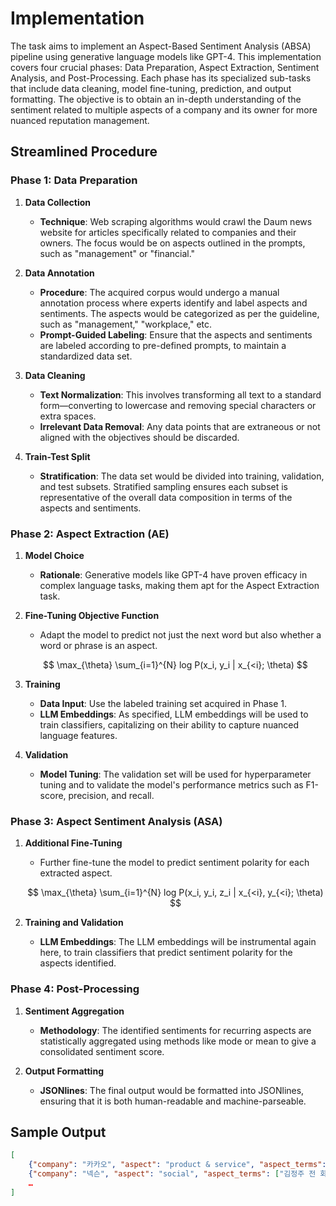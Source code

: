 # Implementation

The task aims to implement an Aspect-Based Sentiment Analysis (ABSA) pipeline using generative language models like GPT-4. This implementation covers four crucial phases: Data Preparation, Aspect Extraction, Sentiment Analysis, and Post-Processing. Each phase has its specialized sub-tasks that include data cleaning, model fine-tuning, prediction, and output formatting. The objective is to obtain an in-depth understanding of the sentiment related to multiple aspects of a company and its owner for more nuanced reputation management.

## Streamlined Procedure

### Phase 1: Data Preparation

1. **Data Collection**

   - **Technique**: Web scraping algorithms would crawl the Daum news website for articles specifically related to companies and their owners. The focus would be on aspects outlined in the prompts, such as "management" or "financial."

2. **Data Annotation**

   - **Procedure**: The acquired corpus would undergo a manual annotation process where experts identify and label aspects and sentiments. The aspects would be categorized as per the guideline, such as "management," "workplace," etc.
   - **Prompt-Guided Labeling**: Ensure that the aspects and sentiments are labeled according to pre-defined prompts, to maintain a standardized data set.

3. **Data Cleaning**

   - **Text Normalization**: This involves transforming all text to a standard form—converting to lowercase and removing special characters or extra spaces.
   - **Irrelevant Data Removal**: Any data points that are extraneous or not aligned with the objectives should be discarded.

4. **Train-Test Split**
   - **Stratification**: The data set would be divided into training, validation, and test subsets. Stratified sampling ensures each subset is representative of the overall data composition in terms of the aspects and sentiments.

### Phase 2: Aspect Extraction (AE)

1. **Model Choice**

   - **Rationale**: Generative models like GPT-4 have proven efficacy in complex language tasks, making them apt for the Aspect Extraction task.

2. **Fine-Tuning Objective Function**

   - Adapt the model to predict not just the next word but also whether a word or phrase is an aspect.

   $$
   \max_{\theta} \sum_{i=1}^{N} log P(x_i, y_i | x_{<i}; \theta)
   $$

3. **Training**

   - **Data Input**: Use the labeled training set acquired in Phase 1.
   - **LLM Embeddings**: As specified, LLM embeddings will be used to train classifiers, capitalizing on their ability to capture nuanced language features.

4. **Validation**
   - **Model Tuning**: The validation set will be used for hyperparameter tuning and to validate the model's performance metrics such as F1-score, precision, and recall.

### Phase 3: Aspect Sentiment Analysis (ASA)

1. **Additional Fine-Tuning**

   - Further fine-tune the model to predict sentiment polarity for each extracted aspect.

   $$
   \max_{\theta} \sum_{i=1}^{N} log P(x_i, y_i, z_i | x_{<i}, y_{<i}; \theta)
   $$

2. **Training and Validation**

   - **LLM Embeddings**: The LLM embeddings will be instrumental again here, to train classifiers that predict sentiment polarity for the aspects identified.

### Phase 4: Post-Processing

1. **Sentiment Aggregation**

   - **Methodology**: The identified sentiments for recurring aspects are statistically aggregated using methods like mode or mean to give a consolidated sentiment score.

2. **Output Formatting**
   - **JSONlines**: The final output would be formatted into JSONlines, ensuring that it is both human-readable and machine-parseable.

## Sample Output

```json
[
    {"company": "카카오", "aspect": "product & service", "aspect_terms": ["데이터센터 화재에 따른 먹통 사태", "데이터센터 화재에 따른 서비스 장애 피해지원 계획", "이모티콘 총 종 제공", "매출 손실 규모액에 따른 지원금 지급"], "opinion_terms": ["보상안 발표", "다양한 단체와 협의체를 구성하고 논의를 지속", "직접적인 피해가 큰 경우만 별도 과정을 거쳐 개별 지원", "사회적 책임 차원의 일괄 지원을 결정", "안정적인 서비스를 제공하겠다는 약속"], "sentiment": "positive"},
    {"company": "넥슨", "aspect": "social", "aspect_terms": ["김정주 전 회장의 가상자산 계좌가 해킹", "억원어치 가상자산이 도난당한 사실"], "opinion_terms": ["사망자의 가상자산은 제도가 없어 보호받지 못한다는 지적", "논란이 일었다"], "sentiment": "negative"},
    …
]
```
